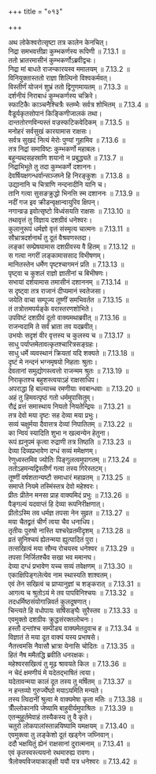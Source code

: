 +++
title = "०१३"

+++


  
अथ लोकेश्वरोत्सृष्टा तत्र कालेन केनचित्।  
निद्रा समभवत्तीव्रा कुम्भकर्णस्य रूपिणी ॥ 7.13.1 ॥   
ततो भ्रातरमासीनं कुम्भकर्णोऽब्रवीद्वचः।  
निद्रा मां बाधते राजन्कारयस्व ममालयम् ॥ 7.13.2 ॥   
विनियुक्तास्ततो राज्ञा शिल्पिनो विश्वकर्मवत्।  
विस्तीर्णं योजनं शुभ्रं ततो द्विगुणमायतम् ॥ 7.13.3 ॥   
दर्शनीयं निराबाधं कुम्भकर्णस्य चक्रिरे।  
स्फाटिकैः काञ्चनैश्चित्रैः स्तम्भैः सर्वत्र शोभितम् ॥ 7.13.4 ॥   
वैडूर्यकृतसोपानं किङ्किणीजालकं तथा।  
दान्ततोरणविन्यस्तं वज्रस्फटिकवेदिकम् ॥ 7.13.5 ॥   
मनोहरं सर्वसुखं कारयामास राक्षसः।  
सर्वत्र सुखदं नित्यं मेरोः पुण्यां गुहामिव ॥ 7.13.6 ॥   
तत्र निद्रां समाविष्टः कुम्भकर्णो महाबलः।  
बहून्यब्दसहस्राणि शयानो न प्रबुद्ध्यते ॥ 7.13.7 ॥   
निद्राभिभूते तु तदा कुम्भकर्णे दशाननः।  
देवर्षियक्षगन्धर्वान्सञ्जघ्ने हि निरङ्कुशः ॥ 7.13.8 ॥   
उद्यानानि च चित्राणि नन्दनादीनि यानि च।  
तानि गत्वा सुसङक्रुद्धो भिनत्ति स्म दशाननः ॥ 7.13.9 ॥   
नदीं गज इव क्रीडन्वृक्षान्वायुरिव क्षिपन्।  
नगान्व्रज्र इवोत्सृष्टो विध्वंसयति राक्षसः ॥ 7.13.10 ॥   
तथावृत्तं तु विज्ञाय दशग्रीवं धनेश्वरः।  
कुलानुरूपं धर्मज्ञो वृत्तं संस्मृत्य चात्मनः ॥ 7.13.11 ॥   
सौभ्रात्रदर्शनार्थं तु दूतं वैश्रवणस्तदा।  
लङ्कां सम्प्रेषयामास दशग्रीवस्य वै हितम् ॥ 7.13.12 ॥   
स गत्वा नगरीं लङ्कामाससाद विभीषणम्।  
मानितस्तेन धर्मेण पृष्टश्चागमनं प्रति ॥ 7.13.13 ॥   
पृष्ट्वा च कुशलं राज्ञो ज्ञातीनां च बिभीषणः।  
सभायां दर्शयामास तमासीनं दशाननम् ॥ 7.13.14 ॥   
स दृष्ट्वा तत्र राजानं दीप्यमानं स्वतेजसा।  
जयेति वाचा सम्पूज्य तूष्णीं समभिवर्तत ॥ 7.13.15 ॥   
तं तत्रोत्तमपर्यङ्के वरास्तरणशोभिते।  
उपविष्टं दशग्रीवं दूतो वाक्यमथाब्रवीत् ॥ 7.13.16 ॥   
राजन्वदामि ते सर्वं भ्राता तव यदब्रवीत्।  
उभयोः सदृशं वीर वृत्तस्य च कुलस्य च ॥ 7.13.17 ॥   
साधु पर्याप्तमेतावत्कृतश्चारित्रसङ्ग्रहः।  
साधु धर्मे व्यवस्थानं क्रियतां यदि शक्यते ॥ 7.13.18 ॥   
दृष्टं मे नन्दनं भग्नमृषयो निहताः श्रुताः।  
देवतानां समुद्योगस्त्वत्तो राजन्मम श्रुतः ॥ 7.13.19 ॥   
निराकृतश्च बहुशस्त्वयाऽहं राक्षसाधिप।  
अपराद्धा हि बाल्याच्च रमणीयाः स्वबान्धवाः ॥ 7.13.20 ॥   
अहं तु हिमवत्पृष्ठं गतो धर्ममुपासितुम्।  
रौद्रं व्रत्तं समास्थाय नियतो नियतेन्द्रियः ॥ 7.13.21 ॥   
तत्र देवो मया दृष्टः सह देव्या मया प्रभुः।  
सव्यं चक्षुर्मया दैवात्तत्र देव्यां निपातितम् ॥ 7.13.22 ॥   
का न्वियं स्यादिति शुभा न खल्वन्येन हेतुना।  
रूपं ह्यनुपमं कृत्वा रुद्राणी तत्र तिष्ठति ॥ 7.13.23 ॥   
देव्या दिव्यप्रभावेण दग्धं सव्यं ममेक्षणम्।  
रेणुध्वस्तमिव ज्योतिः पिङ्गुलत्वमुपागतम् ॥ 7.13.24 ॥   
ततोऽहमन्यद्विस्तीर्णं गत्वा तस्य गिरेस्तटम्।  
तूष्णीं वर्षशतान्यष्टौ समाधारं महाव्रतम् ॥ 7.13.25 ॥   
समाप्ते नियमे तस्मिंस्तत्र देवो महेश्वरः।  
प्रीतः प्रीतेन मनसा प्राह वाक्यमिदं प्रभुः ॥ 7.13.26 ॥   
पैङ्गल्यं यदवाप्तं हि देव्या रूपनिरीक्षणात्।  
प्रीतोऽस्मि तव धर्मज्ञ तपसा नेन सुव्रत ॥ 7.13.27 ॥   
मया चैतद्व्रतं चीर्णं त्वया चैव धनाधिप।  
तृतीयः पुरुषो नास्ति यश्चरेव्रतमीदृशम् ॥ 7.13.28 ॥   
व्रतं सुनिश्चयं ह्येतन्मया ह्युत्पादितं पुरा।  
तत्सखित्वं मया सौम्य रोचयस्व धनेश्वर ॥ 7.13.29 ॥   
तपसा निर्जितश्चैव सखा भव ममानघ।  
देव्या दग्धं प्रभावेण यच्च सव्यं तवेक्षणम् ॥ 7.13.30 ॥   
एकाक्षिपिङ्गलेत्येव नाम स्थास्यति शाश्वतम्।  
एवं तेन सखित्वं च प्राप्यानुज्ञां च शङ्करात् ॥ 7.13.31 ॥   
आगत्य च श्रुतोऽयं मे तव पापविनिश्चयः ॥ 7.13.32 ॥   
तदधर्मिष्ठसंयोगान्निवर्त कुलदूषणात्।  
चिन्त्यते हि वधोपायः सर्षिसङ्घैः सुरैस्तव ॥ 7.13.33 ॥   
एवमुक्तो दशग्रीवः क्रुद्धसंरक्तलोचनः।  
हस्तौ दन्तांश्च सम्पीड्य वाक्यमेतदुवाच ह ॥ 7.13.34 ॥   
विज्ञातं ते मया दूत वाक्यं यस्य प्रभाषसे।  
नैतत्त्वमसि नैवासौ भ्रात्रा येनासि चोदितः ॥ 7.13.35 ॥   
हितं नैष ममैतद्धि ब्रवीति धनरक्षकः।  
महेश्वरसखित्वं तु मूढ श्रावयते किल ॥ 7.13.36 ॥   
न चेदं क्षमणीयं मे यदेतद्भाषितं त्वया।  
यदेतावन्मया कालं दूत तस्य तु मर्षितम् ॥ 7.13.37 ॥   
न हन्तव्यो गुरुर्ज्येष्ठो मयाऽयमिति मन्यते।  
तस्य त्विदानीं श्रुत्वा मे वाक्यमेषा कृता मतिः ॥ 7.13.38 ॥   
त्रीँल्लोकानपि जेष्यामि बाहुवीर्यमुपाश्रितः ॥ 7.13.39 ॥   
एतन्मुहूर्तमेवाहं तस्यैकस्य तु वै कृते।  
चतुरो लोकपालांस्तान्नयिष्यामि यमक्षयम् ॥ 7.13.40 ॥   
एवमुक्त्वा तु लङ्केशो दूतं खड्गेन जघ्निवान्।  
ददौ भक्षयितुं ह्येनं राक्षसानां दुरात्मनाम् ॥ 7.13.41 ॥   
एवं कृतस्वस्त्ययनो रथमारुह्य रावणः।  
त्रैलोक्यविजयाकाङ्क्षी ययौ यत्र धनेश्वरः ॥ 7.13.42 ॥   
